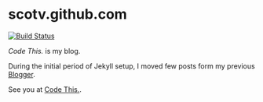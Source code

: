 scotv.github.com
================
[![Build Status](https://drone.io/github.com/scotv/scotv.github.com/status.png)](https://drone.io/github.com/scotv/scotv.github.com/latest)

_Code This._ is my blog.

During the initial period of Jekyll setup, I moved few posts form my previous [Blogger](http://codescott.blogspot.com/).

See you at [Code This.](http://scotv.github.com).